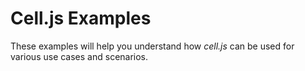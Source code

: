 # Cell.js Examples

These examples will help you understand
how *cell.js* can be used for various
use cases and scenarios.